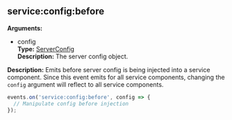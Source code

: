 ## service:config:before

**Arguments:**
  - config  
    **Type:** [ServerConfig](../../serverconfig)  
    **Description:** The server config object.

**Description:** Emits before server config is being injected into a service component. Since this event emits for all service components, changing the `config` argument will reflect to all service components.

```ts
events.on('service:config:before', config => {
  // Manipulate config before injection
});
```
